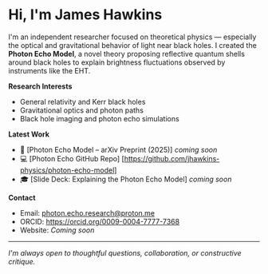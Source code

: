# Hi, I'm James Hawkins 

I'm an independent researcher focused on theoretical physics — especially the optical and gravitational behavior of light near black holes. I created the **Photon Echo Model**, a novel theory proposing reflective quantum shells around black holes to explain brightness fluctuations observed by instruments like the EHT.

**Research Interests**
- General relativity and Kerr black holes
- Gravitational optics and photon paths
- Black hole imaging and photon echo simulations

**Latest Work**
- 📄 [Photon Echo Model – arXiv Preprint (2025)] *coming soon*
- 💻 [Photon Echo GitHub Repo] [https://github.com/jhawkins-physics/photon-echo-model]
- 🎓 [Slide Deck: Explaining the Photon Echo Model] *coming soon*

**Contact**
- Email: photon.echo.research@proton.me
- ORCID: https://orcid.org/0009-0004-7777-7368
- Website: *Coming soon*

---

 *I'm always open to thoughtful questions, collaboration, or constructive critique.*

